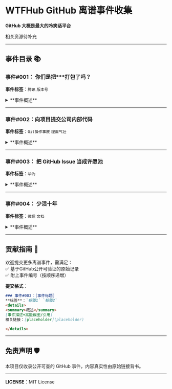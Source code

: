 # WTFHub  GitHub 离谱事件收集
**GitHub 大概是最大的冷笑话平台**

相关资源待补充

---

## 事件目录 📚

### 事件#001：  你们是把***打包了吗？
**事件标签**：`腾讯` `版本号`

<details>
<summary>**事件概述**</summary>

某开发者在issue中对`tencentcloud-sdk-nodejs`的吐槽，直指其100M+的离谱体积和反人类设计：

> "你们是把马化腾他妈的骨灰盒打包了吗？"  
> —— 当看到`node_modules`里85M的腾讯云SDK时

**魔幻操作一览**：
- 将`test/`、`examples/`、双份CHANGELOG（这玩意一个有5M？）打包进生产环境SDK
- 版本号从`4.0.1`直接飙到`4.0.1021`（这他妈是脑子想出来的？）


相关链接：[https://github.com/TencentCloud/tencentcloud-sdk-nodejs/issues/160](https://github.com/TencentCloud/tencentcloud-sdk-nodejs/issues/160)

</details>

---

### 事件#002：向项目提交公司内部代码  
**事件标签**：`Git操作事故` `理直气壮`

<details>
<summary>**事件概述**</summary>

某程序员将公司敏感数据（含logo、pem文件、版权信息等）提交至开源项目（[Dify](https://github.com/langgenius/dify/)）PR，面对维权律师函时急了：


- 通过公司邮箱群发辱骂邮件：  
  > "发你妈的律师函，傻逼！"  
  > —— 发件人署名"销售数据异常预警"

- 操作迷踪：
  1. 修改该项目 logo 等等一系列定制化内容（想做盗版？）
  2. 向该项目提交修改后内容，提了接近100个 commit？？？
  3. 企业邮箱官方认证的"职场情绪管理失败案例"

相关链接：[https://github.com/langgenius/dify/pull/16819](https://github.com/langgenius/dify/pull/16819)
![image](https://暂缺)

</details>

---

### 事件#003： 把 GitHub Issue 当成许愿池
**事件标签**：`华为` 

<details>
<summary>**事件概述**</summary>

一位开发者向微软 Visual Studio Code 的官方仓库提交了一个 Issue，内容简单明了、言简意赅，堪称“一行程序改变世界”的典范：

  > "Support Harmony Next PC"  
  > —— issue #249326

此举好比在佛祖面前许愿要一个女朋友，直接引爆了社区，并以光速被官方拒绝。

**魔幻操作一览**：
- **用最少的字，许最大的愿**：只用四个英文单词，就向全球最大的代码编辑器提出了适配一个全新PC生态的宏伟请求。
- **社区“热情”超乎想象**：该 Issue 收获了超过 1200 个“👎”。
- **官方光速拒绝**：在社区“热烈讨论”的同时，VS Code 维护者默默地给该 Issue 贴上了 `invalid` (无效) 标签，并以 `not planned` (没计划) 的状态光速关闭，终结了这场闹剧。

PS：截止该事件发生时，华为自己的 IDE DevEco Studio 也没有支持鸿蒙 Next PC。

相关链接：[https://github.com/microsoft/vscode/issues/249326](https://github.com/microsoft/vscode/issues/249326)
![image](https://暂缺)

</details>

---

### 事件#004： 少活十年
**事件标签**：`微信` `文档`

<details>
<summary>**事件概述**</summary>

开发者 @to-explore-future 在尝试接入`wechatpay-java` SDK时，因其反人类的文档（微信老传统了），发出了“能让我少活10年”的愤怒咆哮，并喜提“血压飙升”debuff。

  > "接个微信支付 能让我少活10年 我血压一下子上来了"  
  > —— to-explore-future    opened on Feb 3

**事件内容**：
- 开发者在接入`wechatpay-java` SDK时，遇到了文档不清晰的问题。
- 缺乏简单易懂的示例代码，导致开发者在理解和使用SDK时遇到困难。
- 微信也不是第一次因为垃圾文档被骂了，为啥不改呢？

相关链接：[https://github.com/wechatpay-apiv3/wechatpay-java/issues/338](https://github.com/wechatpay-apiv3/wechatpay-java/issues/338)

</details>

---

## 贡献指南 🤝  
欢迎提交更多离谱事件，需满足：  
✅ 基于GitHub公开可验证的原始记录  
✅ 附上事件编号（按顺序递增）  

**提交格式**：  
```markdown
### 事件#003：[事件标题]
**标签**：`标签1` `标签2`  
<details>  
<summary>概述</summary>  
[事件描述+高能截图/引用]
相关链接：[placeholder](placeholder)

</details>
```

---

## 免责声明 🛡️  
本项目仅收录公开可查的 GitHub 事件，内容真实性由原始链接背书。

---

**LICENSE**：MIT License

